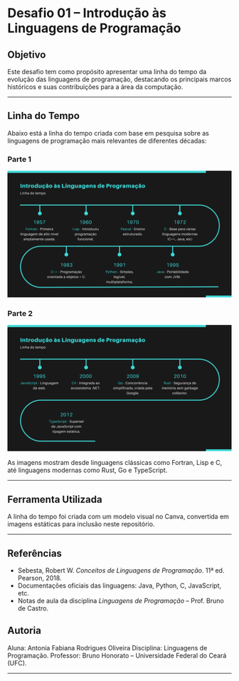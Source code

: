 # Desafio 01 – Introdução às Linguagens de Programação

## Objetivo

Este desafio tem como propósito apresentar uma linha do tempo da evolução das linguagens de programação, destacando os principais marcos históricos e suas contribuições para a área da computação.

---

## Linha do Tempo

Abaixo está a linha do tempo criada com base em pesquisa sobre as linguagens de programação mais relevantes de diferentes décadas:

### Parte 1

![Linha do Tempo - Parte 1](linha-do-tempo-1.png)

### Parte 2

![Linha do Tempo - Parte 2](linha-do-tempo-2.png)

As imagens mostram desde linguagens clássicas como Fortran, Lisp e C, até linguagens modernas como Rust, Go e TypeScript.

---

## Ferramenta Utilizada

A linha do tempo foi criada com um modelo visual no Canva, convertida em imagens estáticas para inclusão neste repositório.

---

## Referências

- Sebesta, Robert W. *Conceitos de Linguagens de Programação*. 11ª ed. Pearson, 2018.
- Documentações oficiais das linguagens: Java, Python, C, JavaScript, etc.
- Notas de aula da disciplina *Linguagens de Programação* – Prof. Bruno de Castro.


## Autoria

Aluna: Antonia Fabiana Rodrigues Oliveira
Disciplina: Linguagens de Programação.
Professor: Bruno Honorato – Universidade Federal do Ceará (UFC).

---